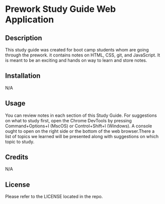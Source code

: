 # Prework Study Guide Web Application

## Description
This study guide was created for boot camp students whom are going through the prework. it contains notes on HTML, CSS, git, and JavaScript. It is meant to be an exciting and hands on way to learn and store notes.


## Installation
N/A

## Usage

You can review notes in each section of this Study Guide. For suggestions on what to study first, open the Chrome DevTools by pressing Command+Options+I (MscOS) or Control+Shift+I (Windows). A console ought to open on the right side or the bottom of the web browser.There a list of topics we learned will be presented along with suggestions on which topic to study.

## Credits

N/A

## License

Please refer to the LICENSE located in the repo.


